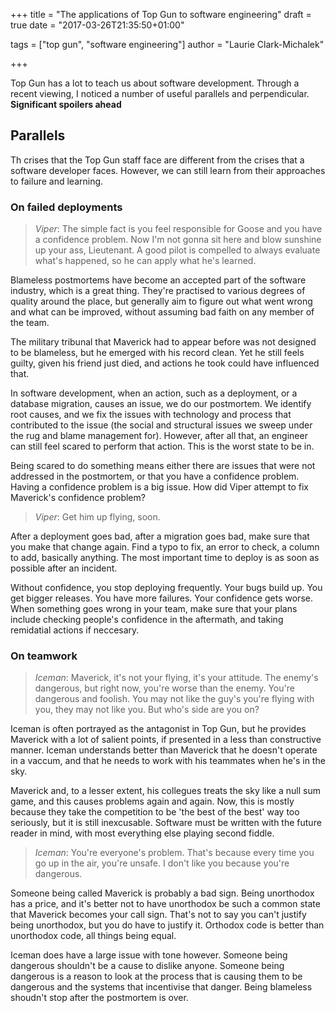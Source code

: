 +++
title = "The applications of Top Gun to software engineering"
draft = true
date = "2017-03-26T21:35:50+01:00"

tags = ["top gun", "software engineering"]
author = "Laurie Clark-Michalek"

+++

Top Gun has a lot to teach us about software development. Through a recent
viewing, I noticed a number of useful parallels and perpendicular. **Significant
spoilers ahead**

## Parallels

Th crises that the Top Gun staff face are different from the crises that a
software developer faces. However, we can still learn from their approaches to
failure and learning.

### On failed deployments

> *Viper*: The simple fact is you feel responsible for Goose and you have a confidence problem. Now I'm not gonna sit here and blow sunshine up your ass, Lieutenant. A good pilot is compelled to always evaluate what's happened, so he can apply what he's learned.

Blameless postmortems have become an accepted part of the software industry,
which is a great thing. They're practised to various degrees of quality around
the place, but generally aim to figure out what went wrong and what can be
improved, without assuming bad faith on any member of the team.

The military tribunal that Maverick had to appear before was not designed to be
blameless, but he emerged with his record clean. Yet he still feels guilty,
given his friend just died, and actions he took could have influenced that.

In software development, when an action, such as a deployment, or a database
migration, causes an issue, we do our postmortem. We identify root causes, and
we fix the issues with technology and process that contributed to the issue (the
social and structural issues we sweep under the rug and blame management for).
However, after all that, an engineer can still feel scared to perform that
action. This is the worst state to be in.

Being scared to do something means either there are issues that were not
addressed in the postmortem, or that you have a confidence problem. Having a
confidence problem is a big issue. How did Viper attempt to fix Maverick's
confidence problem?

> *Viper*: Get him up flying, soon.

After a deployment goes bad, after a migration goes bad, make sure that you make
that change again. Find a typo to fix, an error to check, a column to add,
basically anything. The most important time to deploy is as soon as possible
after an incident.

Without confidence, you stop deploying frequently. Your bugs build up. You get
bigger releases. You have more failures. Your confidence gets worse. When
something goes wrong in your team, make sure that your plans include checking
people's confidence in the aftermath, and taking remidatial actions if
neccesary.

### On teamwork

> *Iceman*: Maverick, it's not your flying, it's your attitude. The enemy's dangerous, but right now, you're worse than the enemy. You're dangerous and foolish. You may not like the guy's you're flying with you, they may not like you. But who's side are you on?

Iceman is often portrayed as the antagonist in Top Gun, but he provides Maverick
with a lot of salient points, if presented in a less than constructive manner.
Iceman understands better than Maverick that he doesn't operate in a vaccum, and
that he needs to work with his teammates when he's in the sky.

Maverick and, to a lesser extent, his collegues treats the sky like a null sum
game, and this causes problems again and again. Now, this is mostly because they
take the competition to be 'the best of the best' way too seriously, but it is
still inexcusable. Software must be written with the future reader in mind, with
most everything else playing second fiddle.

> *Iceman*: You're everyone's problem. That's because every time you go up in the air, you're unsafe. I don't like you because you're dangerous.

Someone being called Maverick is probably a bad sign. Being unorthodox has a
price, and it's better not to have unorthodox be such a common state that
Maverick becomes your call sign. That's not to say you can't justify being
unorthodox, but you do have to justify it. Orthodox code is better than
unorthodox code, all things being equal.

Iceman does have a large issue with tone however. Someone being dangerous
shouldn't be a cause to dislike anyone. Someone being dangerous is a reason to
look at the process that is causing them to be dangerous and the systems that
incentivise that danger. Being blameless shoudn't stop after the postmortem is
over.
